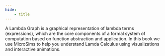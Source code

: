 ```yaml
---
hide:
    - title
---
```

<style>
.md-content__inner h1 {display: none !important;}
</style>

A Lambda Graph is a graphical representation of lambda terms (expressions), which are the core components of a formal system of computation based on function abstraction and application.  In this book we use MicroSims to help you understand Lamda Calculus using visualizations and interactive animations.
